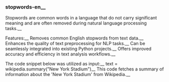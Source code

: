 ### stopwords-en__
Stopwords are common words in a language that do not carry significant meaning and are often removed during natural language processing tasks.__

Features:__
Removes common English stopwords from text data.__
Enhances the quality of text preprocessing for NLP tasks.__
Can be seamlessly integrated into existing Python projects.__
Offers improved accuracy and efficiency in text analysis workflows.__

The code snippet below was utilized as input:__
text = wikipedia.summary("New York Stadium")__
This code fetches a summary of information about the 'New York Stadium' from Wikipedia.__

